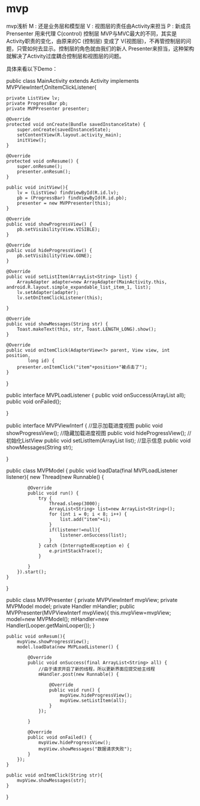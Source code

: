 # mvp
mvp浅析
M : 还是业务层和模型层
V : 视图层的责任由Activity来担当
P : 新成员Prensenter 用来代理 C(control) 控制层
MVP与MVC最大的不同，其实是Activity职责的变化，由原来的C (控制层) 变成了 V(视图层)，不再管控制层的问题，只管如何去显示。控制层的角色就由我们的新人 Presenter来担当，这种架构就解决了Activity过度耦合控制层和视图层的问题。

具体来看以下Demo：

public class MainActivity extends Activity implements MVPViewInterf,OnItemClickListener{

	private ListView lv;
	private ProgressBar pb;
	private MVPPresenter presenter;

	@Override
	protected void onCreate(Bundle savedInstanceState) {
		super.onCreate(savedInstanceState);
		setContentView(R.layout.activity_main);
		initView();
	}
	
	@Override
	protected void onResume() {
		super.onResume();
		presenter.onResum();
	}
	
	public void initView(){
		lv = (ListView) findViewById(R.id.lv);
		pb = (ProgressBar) findViewById(R.id.pb);
		presenter = new MVPPresenter(this);
	}

	@Override
	public void showProgressView() {
		pb.setVisibility(View.VISIBLE);
	}

	@Override
	public void hideProgressView() {
		pb.setVisibility(View.GONE);
	}

	@Override
	public void setListItem(ArrayList<String> list) {
		ArrayAdapter adapter=new ArrayAdapter(MainActivity.this, android.R.layout.simple_expandable_list_item_1, list);
		lv.setAdapter(adapter);
		lv.setOnItemClickListener(this);
		
	}

	@Override
	public void showMessages(String str) {
		Toast.makeText(this, str, Toast.LENGTH_LONG).show();
	}

	@Override
	public void onItemClick(AdapterView<?> parent, View view, int position,
			long id) {
		presenter.onItemClick("item"+position+"被点击了");
	}

	
}



public interface MVPLoadListener {
	public void onSuccess(ArrayList<String> all);
	public void onFailed();

}


public interface MVPViewInterf {
	//显示加载进度视图
	public void showProgressView();
	//隐藏加载进度视图
	public void hideProgressView();
	//初始化ListView
	public void setListItem(ArrayList<String> list);
	//显示信息
	public void showMessages(String str);

}


public class MVPModel {
	public void loadData(final MVPLoadListener listener){
		new Thread(new Runnable() {
			
			@Override
			public void run() {
				try {
					Thread.sleep(3000);
					ArrayList<String> list=new ArrayList<String>();
					for (int i = 0; i < 8; i++) {
						list.add("item"+i);
					}
					if(listener!=null){
						listener.onSuccess(list);
					}
				} catch (InterruptedException e) {
					e.printStackTrace();
				}
				
			}
		}).start();
	}

}

public class MVPPresenter {
	private MVPViewInterf mvpView;
	private MVPModel model;
	private Handler mHandler;
	public MVPPresenter(MVPViewInterf mvpView){
		this.mvpView=mvpView;
		model=new MVPModel();
		mHandler=new Handler(Looper.getMainLooper());
	}
	
	public void onResum(){
		mvpView.showProgressView();
		model.loadData(new MVPLoadListener() {
			
			@Override
			public void onSuccess(final ArrayList<String> all) {
				//由于请求开启了新的线程，所以更新界面应提交给主线程
				mHandler.post(new Runnable() {
					
					@Override
					public void run() {
						mvpView.hideProgressView();
						mvpView.setListItem(all);
					}
				});
				
			}
			
			@Override
			public void onFailed() {
				mvpView.hideProgressView();
				mvpView.showMessages("数据请求失败");
			}
		});
	}
	
	public void onItemClick(String str){
		mvpView.showMessages(str);
	}

}
